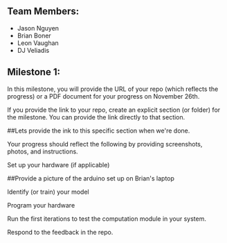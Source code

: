 ## Team Members:
- Jason Nguyen
- Brian Boner
- Leon Vaughan
- DJ Veliadis

## Milestone 1: 
In this milestone, you will provide the URL of your repo (which reflects the progress) or a PDF document for your progress on November 26th.

If you provide the link to your repo, create an explicit section (or folder) for the milestone. You can provide the link directly to that section.

##Lets provide the ink to this specific section when we're done.

Your progress should reflect the following by providing screenshots, photos, and instructions.


Set up your hardware (if applicable)

##Provide a picture of the arduino set up on Brian's laptop

Identify (or train) your model 


Program your hardware


Run the first iterations to test the computation module in your system.


Respond to the feedback in the repo.

